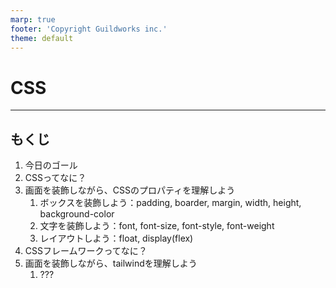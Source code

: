 ```yaml
---
marp: true
footer: 'Copyright Guildworks inc.'
theme: default
---
```

<!-- page_number: true -->
<!-- paginate: true -->

# CSS

---

## もくじ

1. 今日のゴール
1. CSSってなに？
1. 画面を装飾しながら、CSSのプロパティを理解しよう
    1. ボックスを装飾しよう：padding, boarder, margin, width, height, background-color
    1. 文字を装飾しよう：font, font-size, font-style, font-weight
    1. レイアウトしよう：float, display(flex)
1. CSSフレームワークってなに？
1. 画面を装飾しながら、tailwindを理解しよう
    1. ??? 
